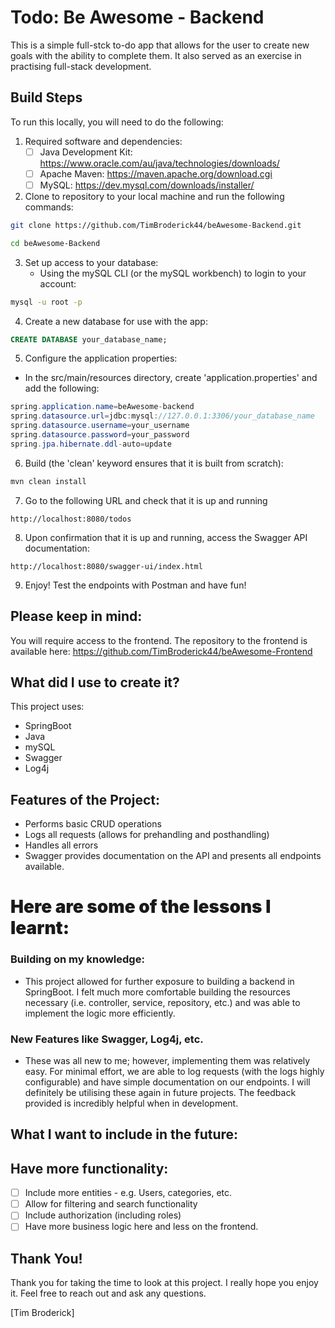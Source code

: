 # Todo: Be Awesome - Backend 

This is a simple full-stck to-do app that allows for the user to create new goals with the ability to complete them. It also served as an exercise in practising full-stack development. 

## Build Steps

To run this locally, you will need to do the following:

1. Required software and dependencies:
     - [ ] Java Development Kit: https://www.oracle.com/au/java/technologies/downloads/
     - [ ] Apache Maven: https://maven.apache.org/download.cgi
     - [ ] MySQL: https://dev.mysql.com/downloads/installer/

2. Clone to repository to your local machine and run the following commands:

```bash
git clone https://github.com/TimBroderick44/beAwesome-Backend.git
```

```bash
cd beAwesome-Backend
```

3. Set up access to your database:
   - Using the mySQL CLI (or the mySQL workbench) to login to your account:

```bash
mysql -u root -p
```

4. Create a new database for use with the app:

```sql
CREATE DATABASE your_database_name;
```

5. Configure the application properties:

- In the src/main/resources directory, create 'application.properties' and add the following:

```java
spring.application.name=beAwesome-backend
spring.datasource.url=jdbc:mysql://127.0.0.1:3306/your_database_name
spring.datasource.username=your_username
spring.datasource.password=your_password
spring.jpa.hibernate.ddl-auto=update
```

6. Build (the 'clean' keyword ensures that it is built from scratch):

```bash
mvn clean install
```

7.  Go to the following URL and check that it is up and running

```
http://localhost:8080/todos
```

8. Upon confirmation that it is up and running, access the Swagger API documentation:

```
http://localhost:8080/swagger-ui/index.html
```

9. Enjoy! Test the endpoints with Postman and have fun! 

## Please keep in mind: 

You will require access to the frontend. The repository to the frontend is available here: https://github.com/TimBroderick44/beAwesome-Frontend

## What did I use to create it?

This project uses:

-   SpringBoot
-   Java
-   mySQL 
-   Swagger
-   Log4j

## Features of the Project:

-  Performs basic CRUD operations
-  Logs all requests (allows for prehandling and posthandling)
-  Handles all errors
-  Swagger provides documentation on the API and presents all endpoints available. 

<h1 style="font-weight: 900"> Here are some of the lessons I learnt:</h1>

### Building on my knowledge:

-   This project allowed for further exposure to building a backend in SpringBoot. I felt much more comfortable building the resources necessary (i.e. controller, service, repository, etc.) and was able to implement the logic more efficiently. 
  
### New Features like Swagger, Log4j, etc. 

- These was all new to me; however, implementing them was relatively easy. For minimal effort, we are able to log requests (with the logs highly configurable) and have simple documentation on our endpoints. I will definitely be utilising these again in future projects. The feedback provided is incredibly helpful when in development.

## What I want to include in the future:

## Have more functionality:

-   [ ] Include more entities - e.g. Users, categories, etc.
-   [ ] Allow for filtering and search functionality
-   [ ] Include authorization (including roles)
-   [ ] Have more business logic here and less on the frontend. 

## Thank You!

Thank you for taking the time to look at this project. I really hope you enjoy it.
Feel free to reach out and ask any questions.

[Tim Broderick]
